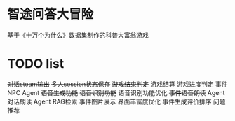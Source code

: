 # 智途问答大冒险
基于《十万个为什么》数据集制作的科普大富翁游戏

# TODO list
~~对话steam输出~~
~~多人session状态保存~~
~~游戏结束判定~~
游戏结算
游戏进度判定
事件NPC Agent
~~语音生成功能~~
~~语音识别功能~~
语音识别功能优化
~~事件语音朗读~~
Agent对话朗读
Agent RAG检索
事件图片展示
界面丰富度优化
事件生成评价排序
问题推荐
